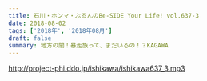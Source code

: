```yaml
---
title: 石川・ホンマ・ぶるんのBe-SIDE Your Life! vol.637-3
date: 2018-08-02
tags: ['2018年', '2018年08月']
draft: false
summary: 地方の闇！暴走族って、まだいるの！？KAGAWA
---
```


http://project-phi.ddo.jp/ishikawa/ishikawa637_3.mp3
